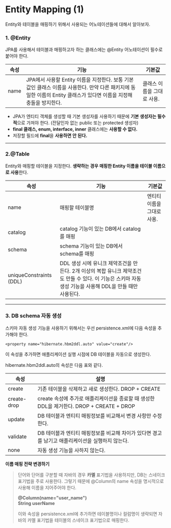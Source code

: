 # Entity Mapping (1)



Entity와 테이블을 매핑하기 위해서 사용되는 어노테이션들에 대해서 알아보자.

### **1. @Entity**

JPA를 사용해서 테이블과 매핑하고자 하는 클래스에는 @Entity 어노테이션이 필수로 붙어야 한다.

| 속성   | 기능                                                                                                    | 기본값             |
| ---- | ----------------------------------------------------------------------------------------------------- | --------------- |
| name | JPA에서 사용할 Entity 이름을 지정한다. 보통 기본값인 클래스 이름을 사용한다. 만약 다른 패키지에 동일한 이름의 Entity 클래스가 있다면 이름을 지정해 충돌을 방지한다. | 클래스 이름을 그대로 사용. |

* JPA가 엔티티 객체를 생성할 때 기본 생성자를 사용하기 때문에 **기본 생성자는 필수적**으로 가져야 한다. (전달인자 없는 public 또는 protected 생성자)
* **final 클래스, enum, interface, inner** 클래스에는 **사용할 수 없다.**
* 저장할 필드에 **final**을 **사용하면 안 된다.**

***

### **2.@Table**

Entity와 매핑할 테이블을 지정한다. **생략하는 경우 매핑한 Entity 이름을 테이블 이름으로 사용**한다.

| 속성                      | 기능                                                                                             | 기본값             |
| ----------------------- | ---------------------------------------------------------------------------------------------- | --------------- |
| name                    | 매핑할 테이블명                                                                                       | 엔티티 이름을 그대로 사용. |
| catalog                 | catalog 기능이 있는 DB에서 catalog를 매핑                                                                |                 |
| schema                  | schema 기능이 있는 DB에서 schema를 매핑                                                                  |                 |
| uniqueConstraints (DDL) | DDL 생성 시에 유니크 제약조건을 만든다. 2개 이상의 복합 유니크 제약조건도 만들 수 있다. 이 기능은 스키마 자동 생성 기능을 사용해 DDL을 만들 때만 사용된다. |                 |

***

### **3. DB schema 자동 생성**

스키마 자동 생성 기능을 사용하기 위해서는 우선 persistence.xml에 다음 속성을 추가해야 한다.

```
<property name="hibernate.hbm2ddl.auto" value="create"/>
```

이 속성을 추가하면 애플리케이션 실행 시점에 DB 테이블을 자동으로 생성한다.&#x20;

hibernate.hbm2ddl.auto의 속성은 다음 표와 같다.

| 속성          | 설명                                                               |
| ----------- | ---------------------------------------------------------------- |
| create      | 기존 테이블을 삭제하고 새로 생성한다. DROP + CREATE                              |
| create-drop | create 속성에 추가로 애플리케이션을 종료할 때 생성한 DDL을 제거한다. DROP + CREATE + DROP |
| update      | DB 테이블과 엔티티 매핑정보를 비교해서 변경 사항만 수정한다.                              |
| validate    | DB 테이블과 엔티티 매핑정보를 비교해 차이가 있다면 경고를 남기고 애플리케이션을 실행하지 않는다.          |
| none        | 자동 생성 기능을 사하지 않는다.                                               |

**이름 매핑 전략 변경하기**

> 단어와 단어를 구분할 때 자바의 경우 **카멜** 표기법을 사용하지만, DB는 스네이크 표기법을 주로 사용한다. 그렇기 때문에 @Column의 name 속성을 명시적으로 사용해 이름을 지어주어야 한다.
>
> **@Column(name="user\_name")**\
> **String userName**
>
> 이와 속성을 persistence.xml에 추가하면 테이블명이나 컬럼명이 생략되면 자바의 카멜 표기법을 테이블의 스네이크 표기법으로 매핑한다.
